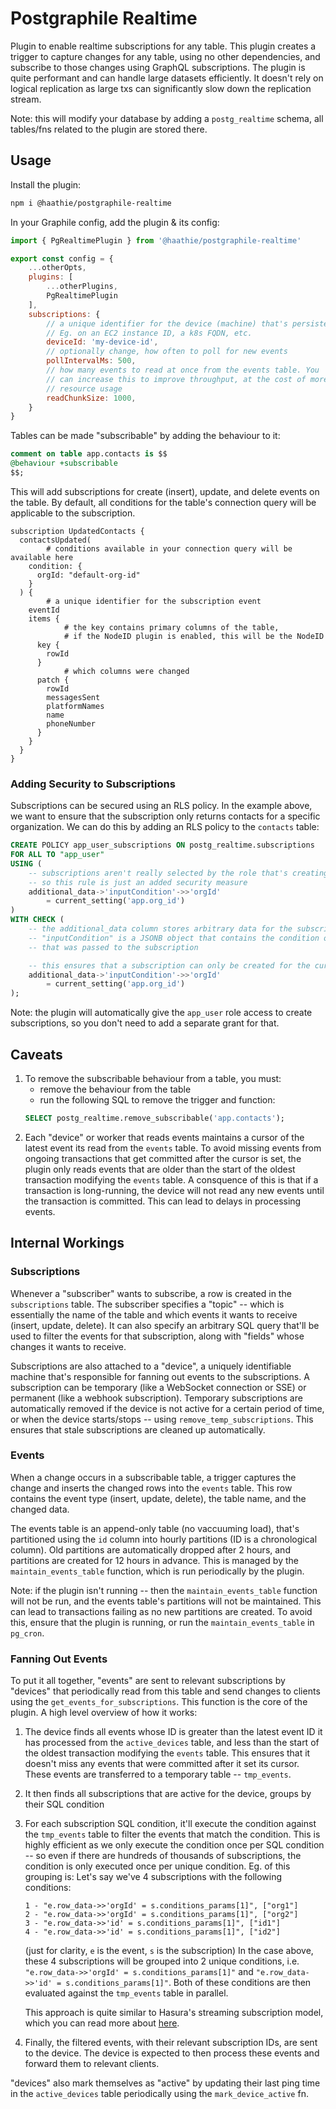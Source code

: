 # Postgraphile Realtime

Plugin to enable realtime subscriptions for any table. This plugin creates a trigger to capture changes for any table, using no other dependencies, and subscribe to those changes using GraphQL subscriptions.
The plugin is quite performant and can handle large datasets efficiently. It doesn't rely on logical replication as large txs can significantly slow down the replication stream.

Note: this will modify your database by adding a `postg_realtime` schema, all tables/fns related to the plugin are stored there.

## Usage

Install the plugin:
```bash
npm i @haathie/postgraphile-realtime
```

In your Graphile config, add the plugin & its config:
``` js
import { PgRealtimePlugin } from '@haathie/postgraphile-realtime'

export const config = {
	...otherOpts,
	plugins: [
		...otherPlugins,
		PgRealtimePlugin
	],
	subscriptions: {
		// a unique identifier for the device (machine) that's persistent across restarts
		// Eg. on an EC2 instance ID, a k8s FQDN, etc.
		deviceId: 'my-device-id',
		// optionally change, how often to poll for new events
		pollIntervalMs: 500,
		// how many events to read at once from the events table. You 
		// can increase this to improve throughput, at the cost of more
		// resource usage
		readChunkSize: 1000,
	}
}
```

Tables can be made "subscribable" by adding the behaviour to it:
``` sql
comment on table app.contacts is $$
@behaviour +subscribable
$$;
```

This will add subscriptions for create (insert), update, and delete events on the table. By default, all conditions for the table's connection query will be applicable to the subscription.

``` gql
subscription UpdatedContacts {
  contactsUpdated(
		# conditions available in your connection query will be available here
    condition: {
      orgId: "default-org-id"
    }
  ) {
		# a unique identifier for the subscription event
    eventId
    items {
			# the key contains primary columns of the table,
			# if the NodeID plugin is enabled, this will be the NodeID
      key {
        rowId
      }
			# which columns were changed
      patch {
        rowId
        messagesSent
        platformNames
        name
        phoneNumber
      }
    }
  }
}
```

### Adding Security to Subscriptions

Subscriptions can be secured using an RLS policy. In the example above, we want to ensure that the subscription only returns contacts for a specific organization. We can do this by adding an RLS policy to the `contacts` table:

``` sql
CREATE POLICY app_user_subscriptions ON postg_realtime.subscriptions
FOR ALL TO "app_user"
USING (
	-- subscriptions aren't really selected by the role that's creating them,
	-- so this rule is just an added security measure
	additional_data->'inputCondition'->>'orgId'
		= current_setting('app.org_id')
)
WITH CHECK (
	-- the additional_data column stores arbitrary data for the subscription
	-- "inputCondition" is a JSONB object that contains the condition object
	-- that was passed to the subscription

	-- this ensures that a subscription can only be created for the current organization.
	additional_data->'inputCondition'->>'orgId'
		= current_setting('app.org_id')
);
```

Note: the plugin will automatically give the `app_user` role access to create subscriptions, so you don't need to add a separate grant for that.

## Caveats

1. To remove the subscribable behaviour from a table, you must:
	- remove the behaviour from the table
	- run the following SQL to remove the trigger and function:
	``` sql
	SELECT postg_realtime.remove_subscribable('app.contacts');
	```
2. Each "device" or worker that reads events maintains a cursor of the latest event its read from the `events` table. To avoid missing events from ongoing transactions that get committed after the cursor is set, the plugin only reads events that are older than the start of the oldest transaction modifying the `events` table.
A consquence of this is that if a transaction is long-running, the device will not read any new events until the transaction is committed. This can lead to delays in processing events.

## Internal Workings

### Subscriptions

Whenever a "subscriber" wants to subscribe, a row is created in the `subscriptions` table. The subscriber specifies a "topic" -- which is essentially the name of the table and which events it wants to receive (insert, update, delete). It can also specify an arbitrary SQL query that'll be used to filter the events for that subscription, along with "fields" whose changes it wants to receive.

Subscriptions are also attached to a "device", a uniquely identifiable machine that's responsible for fanning out events to the subscriptions. A subscription can be temporary (like a WebSocket connection or SSE) or permanent (like a webhook subscription). Temporary subscriptions are automatically removed if the device is not active for a certain period of time, or when the device starts/stops -- using `remove_temp_subscriptions`. This ensures that stale subscriptions are cleaned up automatically.

### Events

When a change occurs in a subscribable table, a trigger captures the change and inserts the changed rows into the `events` table. This row contains the event type (insert, update, delete), the table name, and the changed data.

The events table is an append-only table (no vaccuuming load), that's partitioned using the `id` column into hourly partitions (ID is a chronological column). Old partitions are automatically dropped after 2 hours, and partitions are created for 12 hours in advance. This is managed by the `maintain_events_table` function, which is run periodically by the plugin.

Note: if the plugin isn't running -- then the `maintain_events_table` function will not be run, and the events table's partitions will not be maintained. This can lead to transactions failing as no new partitions are created. To avoid this, ensure that the plugin is running, or run the `maintain_events_table` in `pg_cron`.

### Fanning Out Events

To put it all together, "events" are sent to relevant subscriptions by
"devices" that periodically read from this table and send changes to clients using the `get_events_for_subscriptions`. This function is the core of the plugin. A high level overview of how it works:
1. The device finds all events whose ID is greater than the latest event ID it has processed from the `active_devices` table, and less than the start of the oldest transaction modifying the `events` table. This ensures that it doesn't miss any events that were committed after it set its cursor. These events are transferred to a temporary table -- `tmp_events`.
2. It then finds all subscriptions that are active for the device, groups by their SQL condition
3. For each subscription SQL condition, it'll execute the condition against the `tmp_events` table to filter the events that match the condition. This is highly efficient as we only execute the condition once per SQL condition -- so even if there are hundreds of thousands of subscriptions, the condition is only executed once per unique condition. Eg. of this grouping is:
	Let's say we've 4 subscriptions with the following conditions:
	```
	1 - "e.row_data->>'orgId' = s.conditions_params[1]", ["org1"]
	2 - "e.row_data->>'orgId' = s.conditions_params[1]", ["org2"]
	3 - "e.row_data->>'id' = s.conditions_params[1]", ["id1"]
	4 - "e.row_data->>'id' = s.conditions_params[1]", ["id2"]
	```
	(just for clarity, `e` is the event, `s` is the subscription)
	In the case above, these 4 subscriptions will be grouped into 2 unique conditions, i.e. `"e.row_data->>'orgId' = s.conditions_params[1]"` and `"e.row_data->>'id' = s.conditions_params[1]"`. Both of these conditions are then evaluated against the `tmp_events` table in parallel.

	This approach is quite similar to Hasura's streaming subscription model, which you can read more about [here](https://github.com/hasura/graphql-engine/blob/master/architecture/streaming-subscriptions.md).
4. Finally, the filtered events, with their relevant subscription IDs, are sent to the device. The device is expected to then process these events and forward them to relevant clients.

"devices" also mark themselves as "active" by updating their last ping time in the `active_devices` table periodically using the `mark_device_active` fn.
